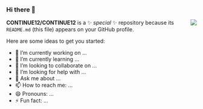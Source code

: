 ### Hi there 👋

<img align="right" src="https://github-readme-stats.vercel.app/api?username=CONTINUE12&show_icons=true&icon_color=CE1D2D&text_color=718096&bg_color=ffffff&hide_title=true" />

**CONTINUE12/CONTINUE12** is a ✨ _special_ ✨ repository because its `README.md` (this file) appears on your GitHub profile.

Here are some ideas to get you started:

- 🔭 I’m currently working on ...
- 🌱 I’m currently learning ...
- 👯 I’m looking to collaborate on ...
- 🤔 I’m looking for help with ...
- 💬 Ask me about ...
- 📫 How to reach me: ...
- 😄 Pronouns: ...
- ⚡ Fun fact: ...


